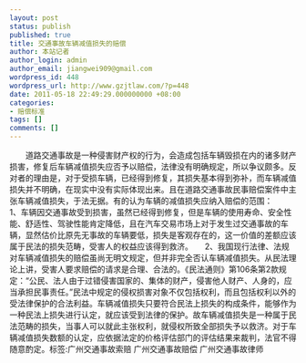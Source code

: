 ```yaml
---
layout: post
status: publish
published: true
title: 交通事故车辆减值损失的赔偿
author: 本站记者
author_login: admin
author_email: jiangwei909@gmail.com
wordpress_id: 448
wordpress_url: http://www.gzjtlaw.com/?p=448
date: 2011-05-18 22:49:29.000000000 +08:00
categories:
- 赔偿标准
tags: []
comments: []
---
```

　　道路交通事故是一种侵害财产权的行为，会造成包括车辆毁损在内的诸多财产损害，修复后车辆减值损失应否予以赔偿，法律没有明确规定，所以争议颇多。反对者的理由是，对于受损车辆，已经得到修复，其损失基本得到弥补，而车辆减值损失并不明确，在现实中没有实际体现出来。且在道路交通事故民事赔偿案件中主张车辆减值损失，于法无据。有的认为车辆的减值损失应纳入赔偿的范围：　　1、车辆因交通事故受到损害，虽然已经得到修复，但是车辆的使用寿命、安全性能、舒适性、驾驶性能肯定降低，且在汽车交易市场上对于发生过交通事故的车辆，显然估价比原先无事故的车辆要低，损失是客观存在的，这一价值的差额应该属于民法的损失范畴，受害人的权益应该得到救济。　　2、我国现行法律、法规对车辆减值损失的赔偿虽尚无明文规定，但并非完全否认车辆减值损失。从民法理论上讲，受害人要求赔偿的请求是合理、合法的。《民法通则》第106条第2款规定：&ldquo;公民、法人由于过错侵害国家的、集体的财产，侵害他人财产、人身的，应当承担民事责任。&rdquo;民法中规定的侵权损害对象不仅包括权利，而且包括权利以外的受法律保护的合法利益。车辆减值损失只要符合民法上损失的构成条件，能够作为一种民法上损失进行认定，就应该受到法律的保护。故车辆减值损失是一种属于民法范畴的损失，当事人可以就此主张权利，就侵权所致全部损失予以救济。对于车辆减值损失数额的认定，应依据法定的价格评估部门的评估结果来裁判，法官不得随意酌定。标签:广州交通事故索赔 广州交通事故赔偿 广州交通事故律师
